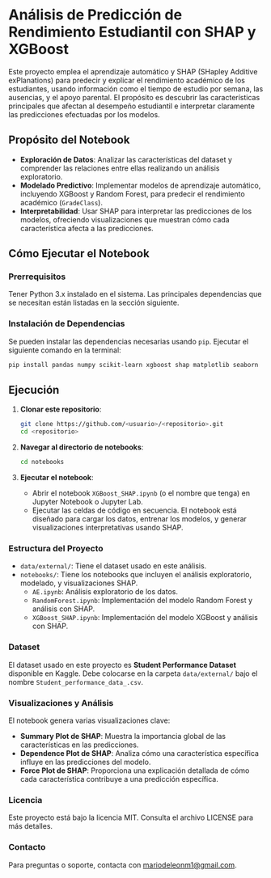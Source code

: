 # Análisis de Predicción de Rendimiento Estudiantil con SHAP y XGBoost

Este proyecto emplea el aprendizaje automático y SHAP (SHapley Additive exPlanations) para predecir y explicar el rendimiento académico de los estudiantes, usando información como el tiempo de estudio por semana, las ausencias, y el apoyo parental. El propósito es descubrir las características principales que afectan al desempeño estudiantil e interpretar claramente las predicciones efectuadas por los modelos.

## Propósito del Notebook

- **Exploración de Datos**: Analizar las características del dataset y comprender las relaciones entre ellas realizando un análisis exploratorio.
- **Modelado Predictivo**: Implementar modelos de aprendizaje automático, incluyendo XGBoost y Random Forest, para predecir el rendimiento académico (`GradeClass`).
- **Interpretabilidad**: Usar SHAP para interpretar las predicciones de los modelos, ofreciendo visualizaciones que muestran cómo cada característica afecta a las predicciones.

## Cómo Ejecutar el Notebook

### Prerrequisitos

Tener Python 3.x instalado en el sistema. Las principales dependencias que se necesitan están listadas en la sección siguiente.

### Instalación de Dependencias

Se pueden instalar las dependencias necesarias usando `pip`. Ejecutar el siguiente comando en la terminal:

```bash
pip install pandas numpy scikit-learn xgboost shap matplotlib seaborn
```
## Ejecución

1. **Clonar este repositorio**: 
   ```bash
   git clone https://github.com/<usuario>/<repositorio>.git
   cd <repositorio>
   ```

2. **Navegar al directorio de notebooks**:
   ```bash
   cd notebooks
   ```

3. **Ejecutar el notebook**:
   - Abrir el notebook `XGBoost_SHAP.ipynb` (o el nombre que tenga) en Jupyter Notebook o Jupyter Lab.
   - Ejecutar las celdas de código en secuencia. El notebook está diseñado para cargar los datos, entrenar los modelos, y generar visualizaciones interpretativas usando SHAP.

### Estructura del Proyecto

- `data/external/`: Tiene el dataset usado en este análisis.
- `notebooks/`: Tiene los notebooks que incluyen el análisis exploratorio, modelado, y visualizaciones SHAP.
  - `AE.ipynb`: Análisis exploratorio de los datos.
  - `RandomForest.ipynb`: Implementación del modelo Random Forest y análisis con SHAP.
  - `XGBoost_SHAP.ipynb`: Implementación del modelo XGBoost y análisis con SHAP.

### Dataset

El dataset usado en este proyecto es **Student Performance Dataset** disponible en Kaggle. Debe colocarse en la carpeta `data/external/` bajo el nombre `Student_performance_data_.csv`.

### Visualizaciones y Análisis

El notebook genera varias visualizaciones clave:
- **Summary Plot de SHAP**: Muestra la importancia global de las características en las predicciones.
- **Dependence Plot de SHAP**: Analiza cómo una característica específica influye en las predicciones del modelo.
- **Force Plot de SHAP**: Proporciona una explicación detallada de cómo cada característica contribuye a una predicción específica.

### Licencia

Este proyecto está bajo la licencia MIT. Consulta el archivo LICENSE para más detalles.

### Contacto

Para preguntas o soporte, contacta con [mariodeleonm1@gmail.com](mailto:mariodeleonm1@gmail.com).




